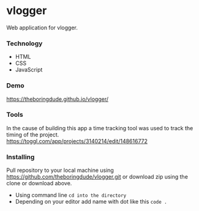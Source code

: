 # vlogger

Web application for vlogger.

### Technology

- HTML
- CSS
- JavaScript


### Demo
https://theboringdude.github.io/vlogger/


### Tools
In the cause of building this app a time tracking tool was used to track the timing of the project.
https://toggl.com/app/projects/3140214/edit/148616772


### Installing
Pull repository to your local machine using https://github.com/theboringdude/vlogger.git or download zip using the clone or download above.

- Using command line `cd into the directory`
- Depending on your editor add name with dot like this `code .`
